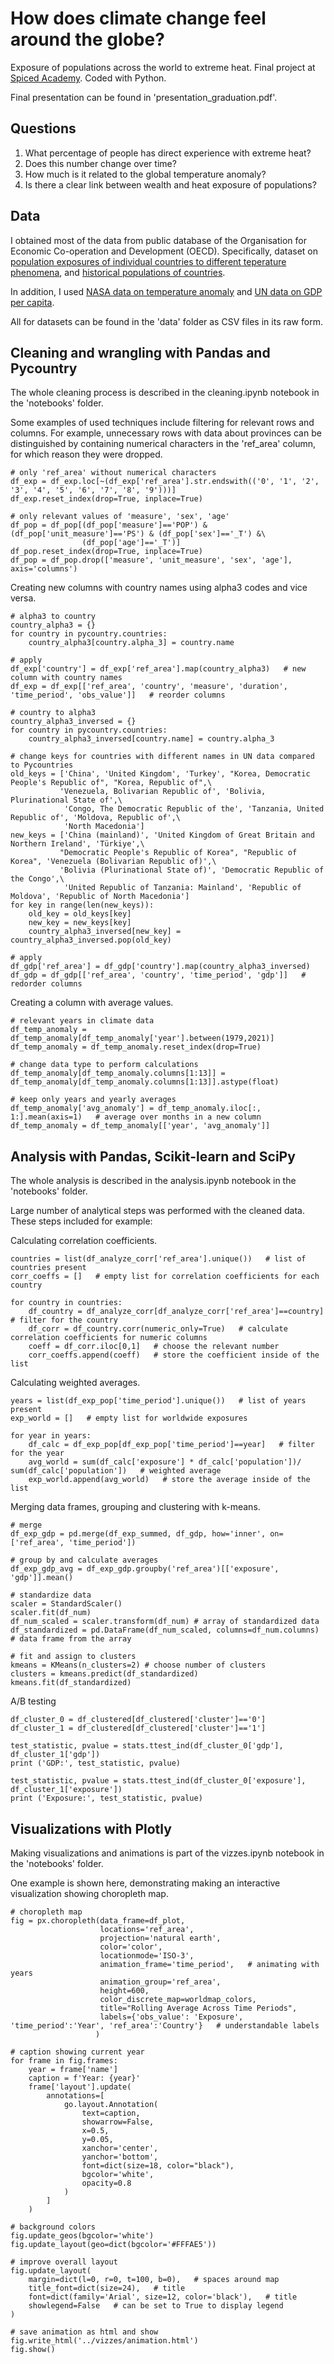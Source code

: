 # How does climate change feel around the globe?
Exposure of populations across the world to extreme heat. Final project at [Spiced Academy](https://www.spiced-academy.com/en). Coded with Python.

Final presentation can be found in 'presentation_graduation.pdf'.


## Questions

1. What percentage of people has direct experience with extreme heat?
2. Does this number change over time?
3. How much is it related to the global temperature anomaly?
4. Is there a clear link between wealth and heat exposure of populations?


## Data

I obtained most of the data from public database of the Organisation for Economic Co-operation and Development (OECD). Specifically, dataset on [population exposures of individual countries to different teperature phenomena](https://data-explorer.oecd.org/vis?fs[0]=Topic%2C1%7CEnvironment%23ENV%23%7CAir%20and%20climate%23ENV_AC%23&pg=0&fc=Topic&bp=true&snb=7&df[ds]=dsDisseminateFinalDMZ&df[id]=DSD_ECH%40EXT_TEMP&df[ag]=OECD.ENV.EPI&df[vs]=1.1&pd=%2C&dq=AFG%2BBFA%2BBDI%2BCAF%2BTCD%2BSWZ%2BETH%2BGUF%2BATF%2BGLP%2BHMD%2BVAT%2BKAZ%2BXKV%2BKGZ%2BLAO%2BLSO%2BLIE%2BMWI%2BMLI%2BMTQ%2BMDA%2BMNG%2BNPL%2BNER%2BNFK%2BMKD%2BPRY%2BREU%2BRWA%2BSMR%2BSRB%2BSGS%2BSSD%2BTJK%2BTKM%2BUGA%2BUMI%2BUZB%2BZMB%2BZWE%2BIOT%2BBVT%2BBWA%2BBOL%2BBTN%2BBLR%2BAZE%2BARM%2BAND%2BCHE%2BSVK%2BLUX%2BHUN%2BCZE%2BAUT%2BALB%2BDZA%2BASM%2BAGO%2BAIA%2BATG%2BARG%2BABW%2BBHS%2BBHR%2BGGY%2BBGD%2BBRB%2BBLZ%2BBEN%2BBMU%2BBIH%2BBRA%2BVGB%2BBRN%2BBGR%2BCPV%2BKHM%2BCMR%2BCYM%2BCHN%2BCXR%2BCOM%2BCOG%2BCOK%2BCIV%2BHRV%2BCUB%2BCYP%2BPRK%2BCOD%2BDJI%2BDMA%2BDOM%2BECU%2BEGY%2BSLV%2BGNQ%2BERI%2BFRO%2BFJI%2BPYF%2BGAB%2BGMB%2BGEO%2BGHA%2BGRL%2BGRD%2BGUM%2BGTM%2BGIN%2BGNB%2BGUY%2BHTI%2BHND%2BHKG%2BIND%2BIDN%2BIRN%2BIRQ%2BIMN%2BJAM%2BJEY%2BJOR%2BKEN%2BKIR%2BKWT%2BLBN%2BLBR%2BLBY%2BMAC%2BMDG%2BMYS%2BMDV%2BMLT%2BMHL%2BMRT%2BMUS%2BMYT%2BFSM%2BMCO%2BMNE%2BMSR%2BMAR%2BMOZ%2BMMR%2BNAM%2BNRU%2BNCL%2BNIC%2BNGA%2BNIU%2BMNP%2BOMN%2BPAK%2BPLW%2BPSE%2BPAN%2BPNG%2BPER%2BPHL%2BPCN%2BPRI%2BQAT%2BROU%2BRUS%2BSHN%2BKNA%2BLCA%2BSPM%2BVCT%2BWSM%2BSTP%2BSAU%2BSEN%2BSYC%2BSLE%2BSGP%2BSLB%2BSOM%2BZAF%2BLKA%2BSDN%2BSUR%2BSJM%2BSYR%2BTWN%2BTZA%2BTHA%2BTLS%2BTGO%2BTKL%2BTON%2BTTO%2BTUN%2BTCA%2BTUV%2BUKR%2BARE%2BVIR%2BURY%2BVUT%2BVEN%2BVNM%2BWLF%2BESH%2BYEM%2BAU1%2BAU2%2BAU3%2BAU4%2BAU5%2BAU6%2BAU7%2BAU8%2BAUS%2BBEL%2BCAN%2BCHL%2BCOL%2BCRI%2BDNK%2BEST%2BFIN%2BFRA%2BDEU%2BGRC%2BISL%2BIRL%2BISR%2BITA%2BJPN%2BKOR%2BLVA%2BLTU%2BMEX%2BNLD%2BNZL%2BNOR%2BPOL%2BPRT%2BSVN%2BESP%2BSWE%2BTUR%2BGBR%2BUSA%2BG7%2BG20%2BEA19%2BEU27%2BOECD%2BOECDA%2BOECDSO%2BOECDE%2BAES%2BEMES%2BIPAC.A.HD_POP_EXP..W_LT_2...&ly[rw]=REF_AREA&ly[cl]=TIME_PERIOD&to[TIME_PERIOD]=false&lo=5&lom=LASTNPERIODS), and [historical populations of countries](https://data-explorer.oecd.org/vis?fs[0]=Topic%2C1%7CSociety%23SOC%23%7CDemography%23SOC_DEM%23&pg=0&fc=Topic&bp=true&snb=2&df[ds]=dsDisseminateFinalDMZ&df[id]=DSD_POPULATION%40DF_POP_HIST&df[ag]=OECD.ELS.SAE&df[vs]=1.0&pd=2010%2C2021&dq=AUS..PS._T..&ly[rw]=AGE&ly[cl]=TIME_PERIOD&to[TIME_PERIOD]=false).

In addition, I used [NASA data on temperature anomaly](https://data.giss.nasa.gov/gistemp/) and [UN data on GDP per capita](http://data.un.org/Data.aspx?q=gdp+per+capita&d=SNAAMA&f=grID%3a101%3bcurrID%3aUSD%3bpcFlag%3a1).

All for datasets can be found in the 'data' folder as CSV files in its raw form.


## Cleaning and wrangling with Pandas and Pycountry

The whole cleaning process is described in the cleaning.ipynb notebook in the 'notebooks' folder.

Some examples of used techniques include filtering for relevant rows and columns. For example, unnecessary rows with data about provinces can be distinguished by containing numerical characters in the 'ref_area' column, for which reason they were dropped.
```
# only 'ref_area' without numerical characters
df_exp = df_exp.loc[~(df_exp['ref_area'].str.endswith(('0', '1', '2', '3', '4', '5', '6', '7', '8', '9')))]
df_exp.reset_index(drop=True, inplace=True)

# only relevant values of 'measure', 'sex', 'age'
df_pop = df_pop[(df_pop['measure']=='POP') & (df_pop['unit_measure']=='PS') & (df_pop['sex']=='_T') &\
                (df_pop['age']=='_T')]
df_pop.reset_index(drop=True, inplace=True)
df_pop = df_pop.drop(['measure', 'unit_measure', 'sex', 'age'], axis='columns')
```

Creating new columns with country names using alpha3 codes and vice versa.

```
# alpha3 to country
country_alpha3 = {}
for country in pycountry.countries:
    country_alpha3[country.alpha_3] = country.name

# apply
df_exp['country'] = df_exp['ref_area'].map(country_alpha3)   # new column with country names
df_exp = df_exp[['ref_area', 'country', 'measure', 'duration', 'time_period', 'obs_value']]   # reorder columns

# country to alpha3
country_alpha3_inversed = {}
for country in pycountry.countries:
    country_alpha3_inversed[country.name] = country.alpha_3

# change keys for countries with different names in UN data compared to Pycountries
old_keys = ['China', 'United Kingdom', 'Turkey', "Korea, Democratic People's Republic of", "Korea, Republic of",\
           'Venezuela, Bolivarian Republic of', 'Bolivia, Plurinational State of',\
            'Congo, The Democratic Republic of the', 'Tanzania, United Republic of', 'Moldova, Republic of',\
            'North Macedonia']
new_keys = ['China (mainland)', 'United Kingdom of Great Britain and Northern Ireland', 'Türkiye',\
           "Democratic People's Republic of Korea", "Republic of Korea", 'Venezuela (Bolivarian Republic of)',\
           'Bolivia (Plurinational State of)', 'Democratic Republic of the Congo',\
            'United Republic of Tanzania: Mainland', 'Republic of Moldova', 'Republic of North Macedonia']
for key in range(len(new_keys)):
    old_key = old_keys[key]
    new_key = new_keys[key]
    country_alpha3_inversed[new_key] = country_alpha3_inversed.pop(old_key)

# apply
df_gdp['ref_area'] = df_gdp['country'].map(country_alpha3_inversed)
df_gdp = df_gdp[['ref_area', 'country', 'time_period', 'gdp']]   # redorder columns
```

Creating a column with average values.

```
# relevant years in climate data
df_temp_anomaly = df_temp_anomaly[df_temp_anomaly['year'].between(1979,2021)]
df_temp_anomaly = df_temp_anomaly.reset_index(drop=True)

# change data type to perform calculations
df_temp_anomaly[df_temp_anomaly.columns[1:13]] = df_temp_anomaly[df_temp_anomaly.columns[1:13]].astype(float)

# keep only years and yearly averages
df_temp_anomaly['avg_anomaly'] = df_temp_anomaly.iloc[:, 1:].mean(axis=1)   # average over months in a new column
df_temp_anomaly = df_temp_anomaly[['year', 'avg_anomaly']]
```


## Analysis with Pandas, Scikit-learn and SciPy

The whole analysis is described in the analysis.ipynb notebook in the 'notebooks' folder.

Large number of analytical steps was performed with the cleaned data. These steps included for example:

Calculating correlation coefficients.

```
countries = list(df_analyze_corr['ref_area'].unique())   # list of countries present
corr_coeffs = []   # empty list for correlation coefficients for each country

for country in countries:
    df_country = df_analyze_corr[df_analyze_corr['ref_area']==country]   # filter for the country
    df_corr = df_country.corr(numeric_only=True)   # calculate correlation coefficients for numeric columns
    coeff = df_corr.iloc[0,1]   # choose the relevant number
    corr_coeffs.append(coeff)   # store the coefficient inside of the list
```

Calculating weighted averages.

```
years = list(df_exp_pop['time_period'].unique())   # list of years present
exp_world = []   # empty list for worldwide exposures

for year in years:
    df_calc = df_exp_pop[df_exp_pop['time_period']==year]   # filter for the year
    avg_world = sum(df_calc['exposure'] * df_calc['population'])/ sum(df_calc['population'])   # weighted average
    exp_world.append(avg_world)   # store the average inside of the list
```

Merging data frames, grouping and clustering with k-means.

```
# merge
df_exp_gdp = pd.merge(df_exp_summed, df_gdp, how='inner', on=['ref_area', 'time_period'])

# group by and calculate averages
df_exp_gdp_avg = df_exp_gdp.groupby('ref_area')[['exposure', 'gdp']].mean()

# standardize data
scaler = StandardScaler()
scaler.fit(df_num)
df_num_scaled = scaler.transform(df_num) # array of standardized data
df_standardized = pd.DataFrame(df_num_scaled, columns=df_num.columns) # data frame from the array

# fit and assign to clusters
kmeans = KMeans(n_clusters=2) # choose number of clusters
clusters = kmeans.predict(df_standardized)
kmeans.fit(df_standardized)
```

A/B testing

```
df_cluster_0 = df_clustered[df_clustered['cluster']=='0']
df_cluster_1 = df_clustered[df_clustered['cluster']=='1']

test_statistic, pvalue = stats.ttest_ind(df_cluster_0['gdp'], df_cluster_1['gdp'])
print ('GDP:', test_statistic, pvalue)

test_statistic, pvalue = stats.ttest_ind(df_cluster_0['exposure'], df_cluster_1['exposure'])
print ('Exposure:', test_statistic, pvalue)
```


## Visualizations with Plotly

Making visualizations and animations is part of the vizzes.ipynb notebook in the 'notebooks' folder.

One example is shown here, demonstrating making an interactive visualization showing choropleth map.

```
# choropleth map
fig = px.choropleth(data_frame=df_plot, 
                    locations='ref_area', 
                    projection='natural earth',
                    color='color', 
                    locationmode='ISO-3',
                    animation_frame='time_period',   # animating with years
                    animation_group='ref_area',
                    height=600,
                    color_discrete_map=worldmap_colors,
                    title="Rolling Average Across Time Periods",
                    labels={'obs_value': 'Exposure', 'time_period':'Year', 'ref_area':'Country'}   # understandable labels
                   )

# caption showing current year
for frame in fig.frames:
    year = frame['name']
    caption = f'Year: {year}'
    frame['layout'].update(
        annotations=[
            go.layout.Annotation(
                text=caption,
                showarrow=False,
                x=0.5,
                y=0.05,
                xanchor='center',
                yanchor='bottom',
                font=dict(size=18, color="black"),
                bgcolor='white',
                opacity=0.8
            )
        ]
    )

# background colors
fig.update_geos(bgcolor='white')
fig.update_layout(geo=dict(bgcolor='#FFFAE5'))

# improve overall layout
fig.update_layout(
    margin=dict(l=0, r=0, t=100, b=0),   # spaces around map
    title_font=dict(size=24),   # title
    font=dict(family='Arial', size=12, color='black'),   # title
    showlegend=False   # can be set to True to display legend
)

# save animation as html and show
fig.write_html('../vizzes/animation.html')
fig.show()
```
